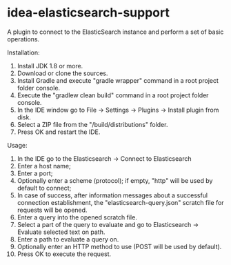 # idea-elasticsearch-support
A plugin to connect to the ElasticSearch instance and perform a set of basic operations.

Installation:
1. Install JDK 1.8 or more.
2. Download or clone the sources.
3. Install Gradle and execute "gradle wrapper" command in a root project folder console.
4. Execute the "gradlew clean build" command in a root project folder console.
5. In the IDE window go to File -> Settings -> Plugins -> Install plugin from disk.
6. Select a ZIP file from the "<projectRoot>/build/distributions" folder.
7. Press OK and restart the IDE.

Usage:
1. In the IDE go to the Elasticsearch -> Connect to Elasticsearch
2. Enter a host name;
3. Enter a port;
4. Optionally enter a scheme (protocol); if empty, "http" will be used by default to connect;
5. In case of success, after information messages about a successful connection establishment, the "elasticsearch-query.json" scratch file for requests will be opened.
6. Enter a query into the opened scratch file.
7. Select a part of the query to evaluate and go to Elasticsearch -> Evaluate selected text on path.
8. Enter a path to evaluate a query on.
9. Optionally enter an HTTP method to use (POST will be used by default).
10. Press OK to execute the request.
